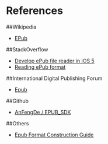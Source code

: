 References
==========

##Wikipedia

* [EPub](http://en.wikipedia.org/wiki/EPUB)

##StackOverflow

* [Develop ePub file reader in iOS 5](http://stackoverflow.com/questions/11933874/develop-epub-file-reader-in-ios-5)
* [Reading ePub format](http://stackoverflow.com/questions/1388467/reading-epub-format)

##International Digital Publishing Forum

* [Epub](http://idpf.org/epub)

##Github

* [AnFengDe / EPUB_SDK](https://github.com/AnFengDe/EPUB_SDK)


##Others

* [Epub Format Construction Guide](http://www.hxa.name/articles/content/epub-guide_hxa7241_2007.html)
